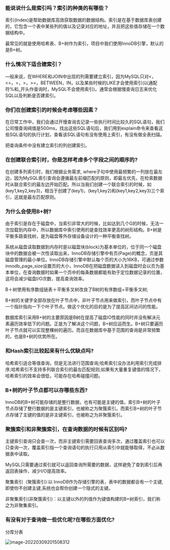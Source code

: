 ### 能说说什么是索引吗？索引的种类的有哪些？

索引(Index)是帮助数据库高效获取数据的数据结构。索引是在基于数据库表创建的，它包含一个表中某些列的值以及记录对应的地址，并且把这些值存储在一个数据结构中。

最常见的就是使用哈希表、B+树作为索引，项目中我们使用InnoDB引擎，默认的是B+树。

### 什么情况下适合建索引？

—般来说，在WHERE和JOIN中出现的列需要建立索引，因为MySQL只对<，<=，=，>，>=，BETWEEN，IN，以及某些时候的LIKE才会使用索引(以通配符%和_开头作查询时，MySQL不会使用索引)。通常会根据慢查询日志来优化SQL以及判断是否建索引。

### 你们在创建索引的时候会考虑哪些因素？

在日常工作中，我们会通过开慢查询去记录一些执行时间比较久的SQL语句，我们公司慢查询阀值是500ms，找出这些SQL语句后，我们用到explain命令来查看这些SQL语句的执行计划，查看该SQL语句有没有使用上索引，有没有做全表扫描。

把查询条件中没有建立索引的列创建索引。

### 在创建联合索引时，你是怎样考虑多个字段之间的顺序的?

在创建多列索引时，我们根据业务需求, where子句中使用最频繁的一列放在最左边，因为MySQL索引查询会遵循最左前缀匹配的原则，即最左优先，在检索数据时从联合索引的最左边开始匹配。所以当我们创建一个联合索引的时候，如(key1,key2,key3)，相当于创建了(key1)，(key1,key2)和(key1,key2,key3)三个索引，这就是最左匹配原则。

### 为什么会使用B+树?

由于索引是存在于磁盘中，当索引非常大的时候，比如达到几个G的时候，无法一次加载到内存中，所以数据库中索引使用的是查找效率更高的树形结构。B+树是平衡多路查找树，是为磁盘等外存储设备设计的一种平衡查找树。

系统从磁盘读取数据到内存时是以磁盘块(block)为基本单位的，位于同一个磁盘块中的数据会被一次性读取出来，InnoDB存储引擎中有页(Page)的概念，页是其磁盘管理的最小单位。InnoDB存储引擎中默认每个页的大小为16KB，可通过参数innodb_page_size设置页的大小，InnoDB在把磁盘数据读入到磁盘时会以页为基本单位，在查询数据时如果一个页中的每条数据都能有助于定位数据记录的位置，这将会减少磁盘I/O次数，提高查询效率。

B＋树使用有序数组链表＋平衡多叉树改良了B树的有序数组+平衡多叉树;

B+树的关键字全部存放在叶子节点中，非叶子节点用来做索引，而叶子节点中有一个指针指向一下个叶子节点。做这个优化的目的是为了提高区间访问的性能。

数据库索引采用B+树的主要原因是B树在提高了磁盘IO性能的同时并没有解决元素遍历效率低下的问题。正是为了解决这个问题，B+树应运而生。B+树只要遍历叶子节点就可以实现整棵树的遍历。而且在数据库中基于范围的查询是非常频繁的，也是B+树的优势所在。

### 和Hash索引比较起来有什么优缺点吗?

哈希索引适合等值查询，但是无法进行范围查询;哈希索引没办法利用索引完成排序;哈希索引不支持多列联合索引的最左匹配规则;如果有大量重复键值的情况下，哈希索引的效率会很低，可能存在哈希碰撞问题。

### B+树的叶子节点都可以存哪些东西?

InnoDB的B+树可能存储的是整行数据，也有可能是主键的值，索引B+树的叶子节点存储了整行数据的是主键索引，也被称之为聚簇索引。而索引B+树的叶子节点存储了主键的值的是非主键索引，也被称之为非聚簇索引。

### 聚簇索引和非聚簇索引，在查询数据的时候有区别吗?

主键索引查询只会查一次，而非主键索引需要回表查询多次，通过覆盖索引也可以只查询一次，覆盖索引指一个查询语句的执行只用从索引中就能够取得，不必从数据表中读取。

MySQL只需要通过索引就可以返回查询所需要的数据，这样避免了查到索引后再返回表操作，减少I/O提高效率。

聚集索引（聚簇索引)∶以 InnoDB作为存储引擎的表，表中的数据都会有一个主键,
即使你不创建主键,系统也会帮你创建一个隐式的主键。

非聚集索引(非聚簇索引)︰以主键以外的列值作为键值构建的B+树索引，我们称之为非聚集索引。

### 有没有对于查询做一些优化呢?在哪些方面优化?

分库分表

![image-20220309201508312](http://static.codenote.xyz/20220309201508.png)

